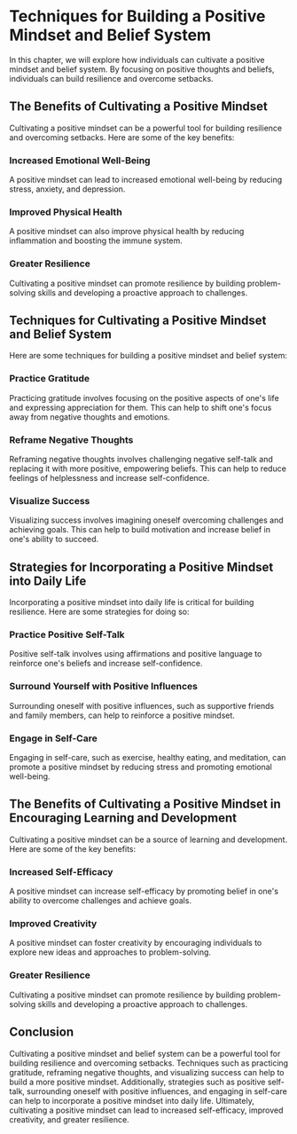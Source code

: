 Techniques for Building a Positive Mindset and Belief System
=======================================================================================================

In this chapter, we will explore how individuals can cultivate a positive mindset and belief system. By focusing on positive thoughts and beliefs, individuals can build resilience and overcome setbacks.

The Benefits of Cultivating a Positive Mindset
----------------------------------------------

Cultivating a positive mindset can be a powerful tool for building resilience and overcoming setbacks. Here are some of the key benefits:

### Increased Emotional Well-Being

A positive mindset can lead to increased emotional well-being by reducing stress, anxiety, and depression.

### Improved Physical Health

A positive mindset can also improve physical health by reducing inflammation and boosting the immune system.

### Greater Resilience

Cultivating a positive mindset can promote resilience by building problem-solving skills and developing a proactive approach to challenges.

Techniques for Cultivating a Positive Mindset and Belief System
---------------------------------------------------------------

Here are some techniques for building a positive mindset and belief system:

### Practice Gratitude

Practicing gratitude involves focusing on the positive aspects of one's life and expressing appreciation for them. This can help to shift one's focus away from negative thoughts and emotions.

### Reframe Negative Thoughts

Reframing negative thoughts involves challenging negative self-talk and replacing it with more positive, empowering beliefs. This can help to reduce feelings of helplessness and increase self-confidence.

### Visualize Success

Visualizing success involves imagining oneself overcoming challenges and achieving goals. This can help to build motivation and increase belief in one's ability to succeed.

Strategies for Incorporating a Positive Mindset into Daily Life
---------------------------------------------------------------

Incorporating a positive mindset into daily life is critical for building resilience. Here are some strategies for doing so:

### Practice Positive Self-Talk

Positive self-talk involves using affirmations and positive language to reinforce one's beliefs and increase self-confidence.

### Surround Yourself with Positive Influences

Surrounding oneself with positive influences, such as supportive friends and family members, can help to reinforce a positive mindset.

### Engage in Self-Care

Engaging in self-care, such as exercise, healthy eating, and meditation, can promote a positive mindset by reducing stress and promoting emotional well-being.

The Benefits of Cultivating a Positive Mindset in Encouraging Learning and Development
--------------------------------------------------------------------------------------

Cultivating a positive mindset can be a source of learning and development. Here are some of the key benefits:

### Increased Self-Efficacy

A positive mindset can increase self-efficacy by promoting belief in one's ability to overcome challenges and achieve goals.

### Improved Creativity

A positive mindset can foster creativity by encouraging individuals to explore new ideas and approaches to problem-solving.

### Greater Resilience

Cultivating a positive mindset can promote resilience by building problem-solving skills and developing a proactive approach to challenges.

Conclusion
----------

Cultivating a positive mindset and belief system can be a powerful tool for building resilience and overcoming setbacks. Techniques such as practicing gratitude, reframing negative thoughts, and visualizing success can help to build a more positive mindset. Additionally, strategies such as positive self-talk, surrounding oneself with positive influences, and engaging in self-care can help to incorporate a positive mindset into daily life. Ultimately, cultivating a positive mindset can lead to increased self-efficacy, improved creativity, and greater resilience.

